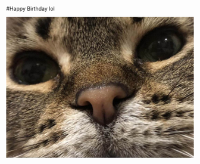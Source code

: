 #Happy Birthday lol

![Rufus](https://raw.githubusercontent.com/bigspider-bigworm/big-spider-big-worm/gh-pages/docs/assets/images/IMG_7210.jpg)



